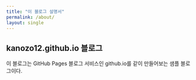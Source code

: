 ```yaml
---
title: "이 블로그 설명서"
permalink: /about/
layout: single
---
```


## kanozo12.github.io 블로그

이 블로그는 GitHub Pages 블로그 서비스인 github.io를 같이 만들어보는 샘플 블로그이다.
